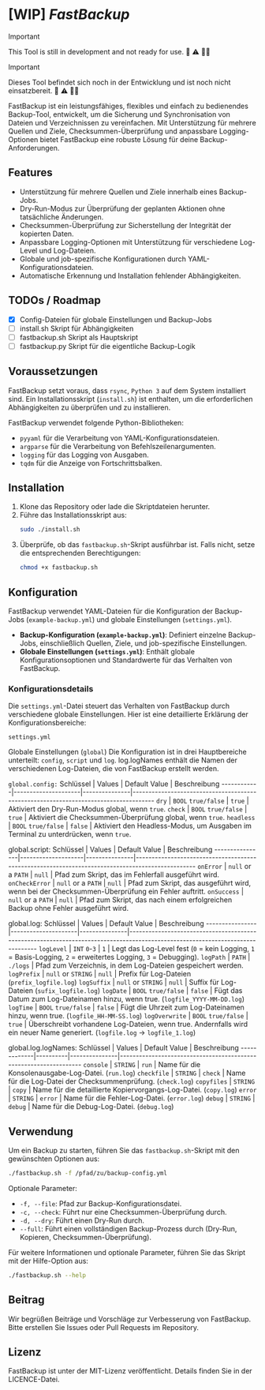 
# [WIP] _FastBackup_

> [!IMPORTANT]
> This Tool is still in development and not ready for use. :construction: :warning: :construction_worker_woman:

> [!IMPORTANT]
> Dieses Tool befindet sich noch in der Entwicklung und ist noch nicht einsatzbereit. :construction: :warning: :construction_worker_woman:

FastBackup ist ein leistungsfähiges, flexibles und einfach zu bedienendes Backup-Tool, entwickelt, um die Sicherung und Synchronisation von Dateien und Verzeichnissen zu vereinfachen. Mit Unterstützung für mehrere Quellen und Ziele, Checksummen-Überprüfung und anpassbare Logging-Optionen bietet FastBackup eine robuste Lösung für deine Backup-Anforderungen.

## Features
- Unterstützung für mehrere Quellen und Ziele innerhalb eines Backup-Jobs.
- Dry-Run-Modus zur Überprüfung der geplanten Aktionen ohne tatsächliche Änderungen.
- Checksummen-Überprüfung zur Sicherstellung der Integrität der kopierten Daten.
- Anpassbare Logging-Optionen mit Unterstützung für verschiedene Log-Level und Log-Dateien.
- Globale und job-spezifische Konfigurationen durch YAML-Konfigurationsdateien.
- Automatische Erkennung und Installation fehlender Abhängigkeiten.

## TODOs / Roadmap
- [x] Config-Dateien für globale Einstellungen und Backup-Jobs
- [ ] install.sh Skript für Abhängigkeiten
- [ ] fastbackup.sh Skript als Hauptskript
- [ ] fastbackup.py Skript für die eigentliche Backup-Logik

## Voraussetzungen

FastBackup setzt voraus, dass `rsync`, `Python 3` auf dem System installiert sind. Ein Installationsskript (`install.sh`) ist enthalten, um die erforderlichen Abhängigkeiten zu überprüfen und zu installieren.

FastBackup verwendet folgende Python-Bibliotheken:
- `pyyaml` für die Verarbeitung von YAML-Konfigurationsdateien.
- `argparse` für die Verarbeitung von Befehlszeilenargumenten.
- `logging` für das Logging von Ausgaben.
- `tqdm` für die Anzeige von Fortschrittsbalken.

## Installation

1. Klone das Repository oder lade die Skriptdateien herunter.
2. Führe das Installationsskript aus:
   ```bash
   sudo ./install.sh
   ```
3. Überprüfe, ob das `fastbackup.sh`-Skript ausführbar ist. Falls nicht, setze die entsprechenden Berechtigungen:
   ```bash
   chmod +x fastbackup.sh
   ```

## Konfiguration

FastBackup verwendet YAML-Dateien für die Konfiguration der Backup-Jobs (`example-backup.yml`) und globale Einstellungen (`settings.yml`).

- **Backup-Konfiguration (`example-backup.yml`)**: Definiert einzelne Backup-Jobs, einschließlich Quellen, Ziele, und job-spezifische Einstellungen.
- **Globale Einstellungen (`settings.yml`)**: Enthält globale Konfigurationsoptionen und Standardwerte für das Verhalten von FastBackup.


### Konfigurationsdetails
Die `settings.yml`-Datei steuert das Verhalten von FastBackup durch verschiedene globale Einstellungen. Hier ist eine detaillierte Erklärung der Konfigurationsbereiche:

`settings.yml`

Globale Einstellungen (`global`)
Die Konfiguration ist in drei Hauptbereiche unterteilt: `config`, `script` und `log`.
log.logNames enthält die Namen der verschiedenen Log-Dateien, die von FastBackup erstellt werden.

`global.config:`
  Schlüssel  | Values              | Default Value | Beschreibung
------------|---------------------|---------------|-------------------------------------------------------------------------------------
 `dry`      | `BOOL` `true/false` | `true`        | Aktiviert den Dry-Run-Modus global, wenn `true`.
 `check`    | `BOOL` `true/false` | `true`        | Aktiviert die Checksummen-Überprüfung global, wenn `true`.
 `headless` | `BOOL` `true/false` | `false`       | Aktiviert den Headless-Modus, um Ausgaben im Terminal zu unterdrücken, wenn `true`.

global.script:
 Schlüssel      | Values             | Default Value | Beschreibung
----------------|--------------------|---------------|-------------------------------------------------------------------------------------------------
 `onError`      | `null` or a `PATH` | `null`        | Pfad zum Skript, das im Fehlerfall ausgeführt wird.
 `onCheckError` | `null` or a `PATH` | `null`        | Pfad zum Skript, das ausgeführt wird, wenn bei der Checksummen-Überprüfung ein Fehler auftritt.
 `onSuccess`    | `null` or a `PATH` | `null`        | Pfad zum Skript, das nach einem erfolgreichen Backup ohne Fehler ausgeführt wird.

global.log:
 Schlüssel      | Values              | Default Value | Beschreibung
----------------|---------------------|---------------|-------------------------------------------------------------------------------------------------------------------------------
 `logLevel`     | `INT` `0`-`3`       | `1`           | Legt das Log-Level fest (`0` = kein Logging, `1` = Basis-Logging, `2` = erweitertes Logging, `3` = Debugging).
 `logPath`      | `PATH`              | `./logs`      | Pfad zum Verzeichnis, in dem Log-Dateien gespeichert werden.
 `logPrefix`    | `null` or `STRING`  | `null`        | Prefix für Log-Dateien (`prefix_logfile.log`)
 `logSuffix`    | `null` or `STRING`  | `null`        | Suffix für Log-Dateien (`sufix_logfile.log`)
 `logDate`      | `BOOL` `true/false` | `false`       | Fügt das Datum zum Log-Dateinamen hinzu, wenn true. (`logfile_YYYY-MM-DD.log`)
 `logTime`      | `BOOL` `true/false` | `false`       | Fügt die Uhrzeit zum Log-Dateinamen hinzu, wenn true. (`logfile_HH-MM-SS.log`)
 `logOverwrite` | `BOOL` `true/false` | `true`       | Überschreibt vorhandene Log-Dateien, wenn true. Andernfalls wird ein neuer Name generiert. (`logfile.log` -> `logfile_1.log`)

global.log.logNames:
 Schlüssel   | Values   | Default Value | Beschreibung
-------------|----------|---------------|------------------------------------------------------------------
 `console`   | `STRING` | `run`         | Name für die Konsolenausgabe-Log-Datei. (`run.log`)
 `checkfile` | `STRING` | `check`       | Name für die Log-Datei der Checksummenprüfung. (`check.log`)
 `copyfiles` | `STRING` | `copy`        | Name für die detaillierte Kopiervorgangs-Log-Datei. (`copy.log`)
 `error`     | `STRING` | `error`       | Name für die Fehler-Log-Datei. (`error.log`)
 `debug`     | `STRING` | `debug`       | Name für die Debug-Log-Datei. (`debug.log`)

## Verwendung

Um ein Backup zu starten, führen Sie das `fastbackup.sh`-Skript mit den gewünschten Optionen aus:

```bash
./fastbackup.sh -f /pfad/zu/backup-config.yml
```

Optionale Parameter:
- `-f, --file`: Pfad zur Backup-Konfigurationsdatei.
- `-c, --check`: Führt nur eine Checksummen-Überprüfung durch.
- `-d, --dry`: Führt einen Dry-Run durch.
- `--full`: Führt einen vollständigen Backup-Prozess durch (Dry-Run, Kopieren, Checksummen-Überprüfung).

Für weitere Informationen und optionale Parameter, führen Sie das Skript mit der Hilfe-Option aus:

```bash
./fastbackup.sh --help
```

## Beitrag

Wir begrüßen Beiträge und Vorschläge zur Verbesserung von FastBackup. Bitte erstellen Sie Issues oder Pull Requests im Repository.

## Lizenz

FastBackup ist unter der MIT-Lizenz veröffentlicht. Details finden Sie in der LICENCE-Datei.
